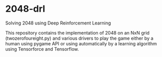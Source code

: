 # 2048-drl
Solving 2048 using Deep Reinforcement Learning


This repository contains the implementation of 2048 on an NxN grid (twozerofoureight.py) and various drivers to play the game either by a human using pygame API or using automatically by a learning algorithm using Tensorforce and Tensorflow.
